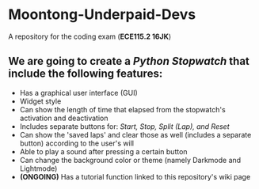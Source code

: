 # Moontong-Underpaid-Devs
A repository for the coding exam (**ECE115.2 16JK**)

## We are going to create a **_Python Stopwatch_** that include the following features:
  - Has a graphical user interface (GUI)
  - Widget style
  - Can show the length of time that elapsed from the stopwatch's activation and deactivation
  - Includes separate buttons for: _Start, Stop, Split (Lap), and Reset_
  - Can show the 'saved laps' and clear those as well (includes a separate button) according to the user's will
  - Able to play a sound after pressing a certain button
  - Can change the background color or theme (namely Darkmode and Lightmode)
  - **(ONGOING)** Has a tutorial function linked to this repository's wiki page
